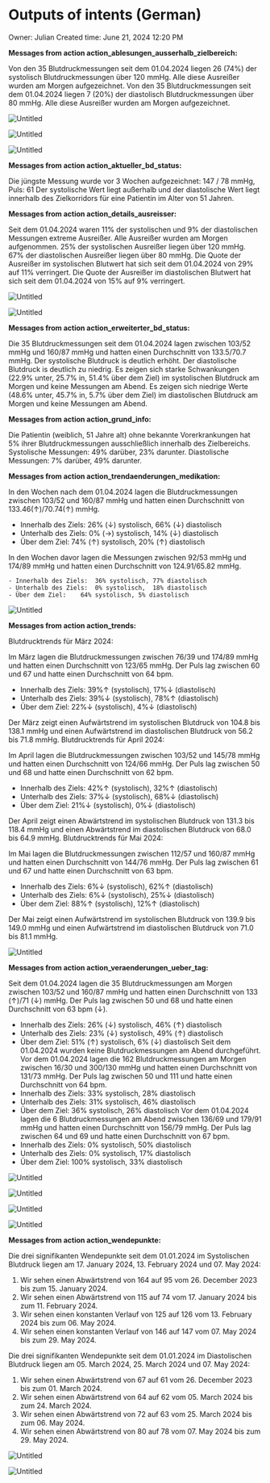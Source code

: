 # Outputs of intents (German)

Owner: Julian
Created time: June 21, 2024 12:20 PM

**Messages from action action_ablesungen_ausserhalb_zielbereich:**

Von den 35 Blutdruckmessungen seit dem 01.04.2024 liegen 26 (74%) der systolisch Blutdruckmessungen über 120 mmHg.
Alle diese Ausreißer wurden am Morgen aufgezeichnet.
Von den 35 Blutdruckmessungen seit dem 01.04.2024 liegen 7 (20%) der diastolisch Blutdruckmessungen über 80 mmHg.
Alle diese Ausreißer wurden am Morgen aufgezeichnet.

![Untitled](./Outputs_of_intents_(German)_a6dc5d74566948eb9a033852b60a45f0/Untitled.png)

![Untitled](./Outputs_of_intents_(German)_a6dc5d74566948eb9a033852b60a45f0/Untitled_1.png)

![Untitled](./Outputs_of_intents_(German)_a6dc5d74566948eb9a033852b60a45f0/Untitled_2.png)

**Messages from action action_aktueller_bd_status:**

Die jüngste Messung wurde vor 3 Wochen aufgezeichnet: 147 / 78 mmHg, Puls: 61
Der systolische Wert liegt außerhalb und der diastolische Wert liegt innerhalb des Zielkorridors für eine Patientin im
Alter von 51 Jahren.

**Messages from action action_details_ausreisser:**

Seit dem 01.04.2024 waren 11% der systolischen und 9% der diastolischen Messungen extreme Ausreißer.
Alle Ausreißer wurden am Morgen aufgenommen.
25% der systolischen Ausreißer liegen über 120 mmHg.
67% der diastolischen Ausreißer liegen über 80 mmHg.
Die Quote der Ausreißer im systolischen Blutwert hat sich seit dem 01.04.2024 von 29% auf 11% verringert.
Die Quote der Ausreißer im diastolischen Blutwert hat sich seit dem 01.04.2024 von 15% auf 9% verringert.

![Untitled](./Outputs_of_intents_(German)_a6dc5d74566948eb9a033852b60a45f0/Untitled_3.png)

![Untitled](./Outputs_of_intents_(German)_a6dc5d74566948eb9a033852b60a45f0/Untitled_4.png)

**Messages from action action_erweiterter_bd_status:**

Die 35 Blutdruckmessungen seit dem 01.04.2024 lagen zwischen 103/52 mmHg und 160/87 mmHg und hatten einen Durchschnitt
von 133.5/70.7 mmHg.
Der systolische Blutdruck is deutlich erhöht.
Der diastolische Blutdruck is deutlich zu niedrig.
Es zeigen sich starke Schwankungen (22.9% unter, 25.7% in, 51.4% über dem Ziel) im systolischen Blutdruck am Morgen und
keine Messungen am Abend.
Es zeigen sich niedrige Werte (48.6% unter, 45.7% in, 5.7% über dem Ziel) im diastolischen Blutdruck am Morgen und keine
Messungen am Abend.

**Messages from action action_grund_info:**

Die Patientin (weiblich, 51 Jahre alt) ohne bekannte Vorerkrankungen hat 5% ihrer Blutdruckmessungen ausschließlich
innerhalb des Zielbereichs.
Systolische Messungen:    49% darüber, 23% darunter.
Diastolische Messungen:    7% darüber, 49% darunter.

**Messages from action action_trendaenderungen_medikation:**

In den Wochen nach dem 01.04.2024 lagen die Blutdruckmessungen zwischen 103/52 und 160/87 mmHg und hatten einen
Durchschnitt von 133.46(↑)/70.74(↑) mmHg.

- Innerhalb des Ziels:    26% (↓) systolisch, 66% (↓) diastolisch
- Unterhalb des Ziels:    0% (→) systolisch, 14% (↓) diastolisch
- Über dem Ziel:    74% (↑) systolisch, 20% (↑) diastolisch

In den Wochen davor lagen die Messungen zwischen 92/53 mmHg und 174/89 mmHg und hatten einen Durchschnitt von
124.91/65.82 mmHg.

    - Innerhalb des Ziels:	36% systolisch,	77% diastolisch
    - Unterhalb des Ziels:	0% systolisch,	18% diastolisch
    - Über dem Ziel:	64% systolisch,	5% diastolisch

![Untitled](./Outputs_of_intents_(German)_a6dc5d74566948eb9a033852b60a45f0/Untitled_5.png)

**Messages from action action_trends:**

Blutdrucktrends für März 2024:

Im März lagen die Blutdruckmessungen zwischen 76/39 und 174/89 mmHg und hatten einen Durchschnitt von 123/65 mmHg. Der
Puls lag zwischen 60 und 67 und hatte einen Durchschnitt von 64 bpm.

- Innerhalb des Ziels:    39%↑ (systolisch), 17%↓ (diastolisch)
- Unterhalb des Ziels:    39%↓ (systolisch), 78%↑ (diastolisch)
- Über dem Ziel:    22%↓ (systolisch), 4%↓ (diastolisch)

Der März zeigt einen Aufwärtstrend im systolischen Blutdruck von 104.8 bis 138.1 mmHg und einen Aufwärtstrend im
diastolischen Blutdruck von 56.2 bis 71.8 mmHg.
Blutdrucktrends für April 2024:

Im April lagen die Blutdruckmessungen zwischen 103/52 und 145/78 mmHg und hatten einen Durchschnitt von 124/66 mmHg. Der
Puls lag zwischen 50 und 68 und hatte einen Durchschnitt von 62 bpm.

- Innerhalb des Ziels:    42%↑ (systolisch), 32%↑ (diastolisch)
- Unterhalb des Ziels:    37%↓ (systolisch), 68%↓ (diastolisch)
- Über dem Ziel:    21%↓ (systolisch), 0%↓ (diastolisch)

Der April zeigt einen Abwärtstrend im systolischen Blutdruck von 131.3 bis 118.4 mmHg und einen Abwärtstrend im
diastolischen Blutdruck von 68.0 bis 64.9 mmHg.
Blutdrucktrends für Mai 2024:

Im Mai lagen die Blutdruckmessungen zwischen 112/57 und 160/87 mmHg und hatten einen Durchschnitt von 144/76 mmHg. Der
Puls lag zwischen 61 und 67 und hatte einen Durchschnitt von 63 bpm.

- Innerhalb des Ziels:     6%↓ (systolisch), 62%↑ (diastolisch)
- Unterhalb des Ziels: 6%↓ (systolisch), 25%↓ (diastolisch)
- Über dem Ziel:     88%↑ (systolisch), 12%↑ (diastolisch)

Der Mai zeigt einen Aufwärtstrend im systolischen Blutdruck von 139.9 bis 149.0 mmHg und einen Aufwärtstrend im
diastolischen Blutdruck von 71.0 bis 81.1 mmHg.

![Untitled](./Outputs_of_intents_(German)_a6dc5d74566948eb9a033852b60a45f0/Untitled_6.png)

**Messages from action action_veraenderungen_ueber_tag:**

Seit dem 01.04.2024 lagen die 35 Blutdruckmessungen am Morgen zwischen 103/52 und 160/87 mmHg und hatten einen
Durchschnitt von 133 (↑)/71 (↓) mmHg. Der Puls lag zwischen 50 und 68 und hatte einen Durchschnitt von 63 bpm (↓).

- Innerhalb des Ziels:    26% (↓) systolisch, 46% (↑) diastolisch
- Unterhalb des Ziels:    23% (↓) systolisch, 49% (↑) diastolisch
- Über dem Ziel:    51% (↑) systolisch, 6% (↓) diastolisch
  Seit dem 01.04.2024 wurden keine Blutdruckmessungen am Abend durchgeführt.
  Vor dem 01.04.2024 lagen die 162 Blutdruckmessungen am Morgen zwischen 16/30 und 300/130 mmHg und hatten einen
  Durchschnitt von 131/73 mmHg.
  Der Puls lag zwischen 50 und 111 und hatte einen Durchschnitt von 64 bpm.
- Innerhalb des Ziels:    33% systolisch, 28% diastolisch
- Unterhalb des Ziels:    31% systolisch, 46% diastolisch
- Über dem Ziel:    36% systolisch, 26% diastolisch
  Vor dem 01.04.2024 lagen die 6 Blutdruckmessungen am Abend zwischen 136/69 und 179/91 mmHg und hatten einen
  Durchschnitt von 156/79 mmHg.
  Der Puls lag zwischen 64 und 69 und hatte einen Durchschnitt von 67 bpm.
- Innerhalb des Ziels:    0% systolisch, 50% diastolisch
- Unterhalb des Ziels:    0% systolisch, 17% diastolisch
- Über dem Ziel:    100% systolisch, 33% diastolisch

![Untitled](./Outputs_of_intents_(German)_a6dc5d74566948eb9a033852b60a45f0/Untitled_7.png)

![Untitled](./Outputs_of_intents_(German)_a6dc5d74566948eb9a033852b60a45f0/Untitled_8.png)

![Untitled](./Outputs_of_intents_(German)_a6dc5d74566948eb9a033852b60a45f0/Untitled_9.png)

![Untitled](./Outputs_of_intents_(German)_a6dc5d74566948eb9a033852b60a45f0/Untitled_10.png)

**Messages from action action_wendepunkte:**

Die drei signifikanten Wendepunkte seit dem 01.01.2024 im Systolischen Blutdruck liegen am 17. January 2024, 13.
February 2024 und 07. May 2024:

1. Wir sehen einen Abwärtstrend von 164 auf 95 vom 26. December 2023 bis zum 15. January 2024.
2. Wir sehen einen Abwärtstrend von 115 auf 74 vom 17. January 2024 bis zum 11. February 2024.
3. Wir sehen einen konstanten Verlauf von 125 auf 126 vom 13. February 2024 bis zum 06. May 2024.
4. Wir sehen einen konstanten Verlauf von 146 auf 147 vom 07. May 2024 bis zum 29. May 2024.

Die drei signifikanten Wendepunkte seit dem 01.01.2024 im Diastolischen Blutdruck liegen am 05. March 2024, 25. March
2024 und 07. May 2024:

1. Wir sehen einen Abwärtstrend von 67 auf 61 vom 26. December 2023 bis zum 01. March 2024.
2. Wir sehen einen Abwärtstrend von 64 auf 62 vom 05. March 2024 bis zum 24. March 2024.
3. Wir sehen einen Abwärtstrend von 72 auf 63 vom 25. March 2024 bis zum 06. May 2024.
4. Wir sehen einen Abwärtstrend von 80 auf 78 vom 07. May 2024 bis zum 29. May 2024.

![Untitled](./Outputs_of_intents_(German)_a6dc5d74566948eb9a033852b60a45f0/Untitled_11.png)

![Untitled](./Outputs_of_intents_(German)_a6dc5d74566948eb9a033852b60a45f0/Untitled_12.png)